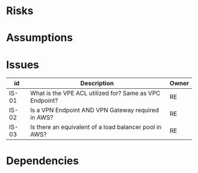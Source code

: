 # Risks


# Assumptions


# Issues

| id | Description | Owner |
| ------- | --------------------------------------------------- | ----------- |
| IS-01 | What is the VPE ACL utilized for? Same as VPC Endpoint? | RE |
| IS-02  | Is a VPN Endpoint AND VPN Gateway required in AWS? | RE |
| IS-03 | Is there an equivalent of a load balancer pool in AWS? | RE |



# Dependencies
